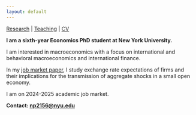 ```yaml
---
layout: default
---
```


[Research](https://nadiapozdnyakova.github.io/research) | [Teaching](https://nadiapozdnyakova.github.io/teaching) | [CV](CV.pdf)

<b>I am a sixth-year Economics PhD student at New York University.</b>

I am interested in macroeconomics with a focus on international and behavioral macroeconomics and international finance.

In my [job market paper](jmp.pdf), I study exchange rate expectations of firms and their implications for the transmission of aggregate shocks in a small open economy.

I am on 2024-2025 academic job market.

<b>Contact: np2156@nyu.edu</b>
